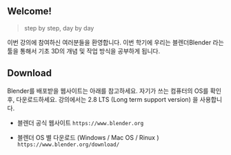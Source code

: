 ## Welcome! 
> step by step, day by day 

이번 강의에 참여하신 여러분들을 환영합니다. 이번 학기에 우리는 블렌더Blender 라는 툴을 통해서 기초 3D의 개념 및 작업 방식을 공부하게 됩니다. 

## Download
Blender를 배포받을 웹사이트는 아래를 참고하세요. 자기가 쓰는 컴퓨터의 OS를 확인 후, 다운로드하세요.  강의에서는 2.8 LTS (Long term support version) 을 사용합니다. 

- 블렌더 공식 웹사이트 
`https://www.blender.org`

- 블렌더 OS 별 다운로드 (Windows / Mac OS  / Rinux  )
 `https://www.blender.org/download/`


